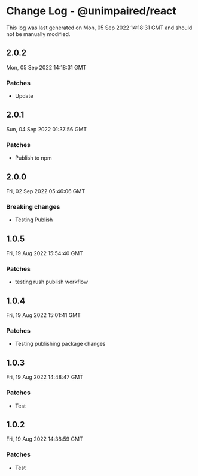 # Change Log - @unimpaired/react

This log was last generated on Mon, 05 Sep 2022 14:18:31 GMT and should not be manually modified.

## 2.0.2
Mon, 05 Sep 2022 14:18:31 GMT

### Patches

- Update

## 2.0.1
Sun, 04 Sep 2022 01:37:56 GMT

### Patches

- Publish to npm

## 2.0.0
Fri, 02 Sep 2022 05:46:06 GMT

### Breaking changes

- Testing Publish

## 1.0.5
Fri, 19 Aug 2022 15:54:40 GMT

### Patches

- testing rush publish workflow

## 1.0.4
Fri, 19 Aug 2022 15:01:41 GMT

### Patches

- Testing publishing package changes

## 1.0.3
Fri, 19 Aug 2022 14:48:47 GMT

### Patches

- Test 

## 1.0.2
Fri, 19 Aug 2022 14:38:59 GMT

### Patches

- Test 


